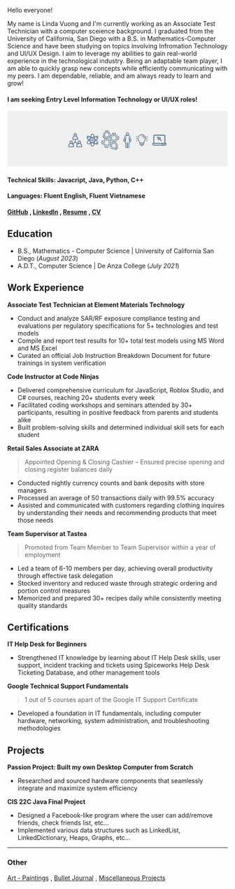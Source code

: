 Hello everyone! 

My name is Linda Vuong and I'm currently working as an Associate Test Technician with a computer sceience background. I graduated from the University of California, San Diego with a B.S. in Mathematics-Computer Science and have been studying on topics involving Infromation Technology and UI/UX Design. I aim to leverage my abilities to gain real-world experience in the technological industry. Being an adaptable team player, I am able to quickly grasp new concepts while efficiently communicating with my peers. I am dependable, reliable, and am always ready to learn and grow!

#### I am seeking Entry Level Information Technology or UI/UX roles!

![LinkedIn Header](linkedin.jpg)

#### Technical Skills: Javacript, Java, Python, C++
#### Languages: Fluent English, Fluent Vietnamese
#### [GitHub](https://github.com/lhvuong11) , [LinkedIn](https://www.linkedin.com/in/linda-vuong-3664821ba/) , [Resume](https://github.com/lhvuong11/website/blob/main/Vuong_Linda_Resume.docx) , [CV](https://github.com/lhvuong11/website/blob/main/Vuong_Linda_CV.pdf) 

## Education
- B.S., Mathematics - Computer Science | University of California San Diego  (_August 2023_)
- A.D.T., Computer Science | De Anza College (_July 2021_)

## Work Experience
**Associate Test Technician at Element Materials Technology**
- Conduct and analyze SAR/RF exposure compliance testing and evaluations per regulatory specifications for 5+ technologies and test models
- Compile and report test results for 10+ total test models using MS Word and MS Excel
- Curated an official Job Instruction Breakdown Document for future trainings in system verification

**Code Instructor at Code Ninjas** 
- Delivered comprehensive curriculum for JavaScript, Roblox Studio, and C# courses, reaching 20+ students every week
- Facilitated coding workshops and seminars attended by 30+ participants, resulting in positive feedback from parents and students alike
- Built problem-solving skills and determined individual skill sets for each student 

**Retail Sales Associate at ZARA** 
> Appointed Opening & Closing Cashier – Ensured precise opening and closing register balances daily 
- Conducted nightly currency counts and bank deposits with store managers
- Processed an average of 50 transactions daily with 99.5% accuracy
- Assisted and communicated with customers regarding clothing inquires by understanding their needs and recommending products that meet those needs
 
**Team Supervisor at Tastea**
> Promoted from Team Member to Team Supervisor within a year of employment
- Led a team of 6-10 members per day, achieving overall productivity through effective task delegation
- Stocked inventory and reduced waste through strategic ordering and portion control measures
- Memorized and prepared 30+ recipes daily while consistently meeting quality standards

## Certifications
**IT Help Desk for Beginners**
- Strengthened IT knowledge by learning about IT Help Desk skills, user support, incident tracking and tickets using Spiceworks Help Desk Ticketing Database, and other management tools


**Google Technical Support Fundamentals**
> 1 out of 5 courses apart of the Google IT Support Certificate
- Developed a foundation in IT fundamentals, including computer hardware, networking, system administration, and troubleshooting methodologies

## Projects
**Passion Project: Built my own Desktop Computer from Scratch**
- Researched and sourced hardware components that seamlessly integrate and maximize system efficiency

**CIS 22C Java Final Project**
- Designed a Facebook-like program where the user can add/remove friends, check friends list, etc… 
- Implemented various data structures such as LinkedList, LinkedDictionary, Heaps, Graphs, etc…


--- 

### Other 
[Art - Paintings](https://lhvuong.wixsite.com/my-site) , [Bullet Journal](https://lhvuong.wixsite.com/my-site/projects-7) , [Miscellaneous Projects](https://lhvuong.wixsite.com/my-site/copy-of-misc)

